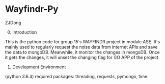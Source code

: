 # Wayfindr-Py

ZJDong

0. Introduction

This is the python code for group 15's WAYFINDR project in module ASE. It's mainly used to regularly request the noise data from internet APIs and save the data to mongoDB. Meanwhile, it monitor the changes in mongoDB. Once it gets the changes, it will unset the changing flag for GO APP of the project.

1. Development Environment

(python 3.6.4) required packages: threading, requests, pymongo, time
